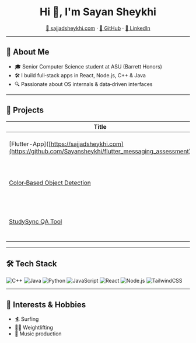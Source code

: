 <!--–––– Profile Header ––––-->
<h1 align="center">Hi 👋, I'm Sayan Sheykhi</h1>
<p align="center">
  <a href="https://sajjadsheykhi.com">🔗 sajjadsheykhi.com</a> ·
  <a href="https://github.com/sayansheykhi">🐙 GitHub</a> ·
  <a href="https://www.linkedin.com/in/sajjad-sheykhi-a024b7211/">🔗 LinkedIn</a>
</p>

---

## 🚀 About Me
- 🎓 Senior Computer Science student at ASU (Barrett Honors)  
- 🛠️ I build full‑stack apps in React, Node.js, C++ & Java  
- 🔍 Passionate about OS internals & data‑driven interfaces  

---

## 💼 Projects
| Title                                       | Tech        | Description                                    |
|---------------------------------------------|-------------|------------------------------------------------|
| [Flutter-App]([https://sajjadsheykhi.com](https://github.com/Sayansheykhi/flutter_messaging_assessment) | flutter   | messaging app and dashboard for admin
| [Color‑Based Object Detection](https://github.com/sayansheykhi/color-based_object_detection) | Java        | ML tool to detect and localize colorful objects |
| [StudySync QA Tool](https://github.com/sayansheykhi/StudySync-Real-time-QA-Peer-Feedback-Tool) | JavaFX, H2 DB         | Desktop app for real‑time Q&A & peer review     |

---

## 🛠️ Tech Stack
![C++](https://img.shields.io/badge/C++-00599C?logo=c%2B%2B&logoColor=white)
![Java](https://img.shields.io/badge/Java-007396?logo=java&logoColor=white)
![Python](https://img.shields.io/badge/Python-3776AB?logo=python&logoColor=white)
![JavaScript](https://img.shields.io/badge/JS-F7DF1E?logo=javascript&logoColor=black)
![React](https://img.shields.io/badge/React-20232A?logo=react&logoColor=61DAFB)
![Node.js](https://img.shields.io/badge/Node.js-339933?logo=nodedotjs&logoColor=white)
![TailwindCSS](https://img.shields.io/badge/TailwindCSS-38B2AC?logo=tailwind-css&logoColor=white)

---

## 🎯 Interests & Hobbies
- 🏄 Surfing  
- 🏋️‍♂️ Weightlifting  
- 🎸 Music production  
